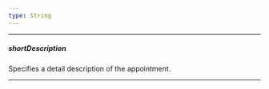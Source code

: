 ```yaml
---
type: String
---
```

---
##### shortDescription
Specifies a detail description of the appointment.

---

